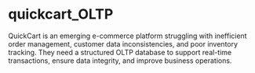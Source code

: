 # quickcart_OLTP
QuickCart is an emerging e-commerce platform struggling with inefficient order management, customer data inconsistencies, and poor inventory tracking. They need a structured OLTP database to support real-time transactions, ensure data integrity, and improve business operations.

